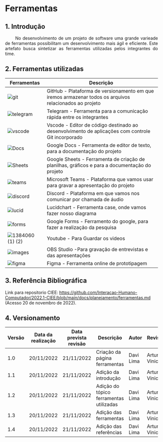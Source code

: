 # Ferramentas

## 1. Introdução


<p align = "justify"> &emsp;&emsp; No desenvolvimento de um projeto de software uma grande varieade de ferramentas possibilitam um desenvolvimento mais ágil e eficiente. Este artefato busca sintetizar as ferramentas utilizadas pelos integrantes do time.</p>

## 2. Ferramentas utilizadas

| Ferramentas | Descrição |
|--- |---|
| ![git](https://user-images.githubusercontent.com/57445188/180213267-b691fe40-8a48-4a84-9c06-9d3b968d7850.png) | GitHub - Plataforma de versionamento em que iremos armazenar todos os arquivos relacionados ao projeto |
| ![telegram](https://user-images.githubusercontent.com/79341819/202921808-103d2ba5-cbe7-470c-af5b-e9ff3b5165b2.png)| Telegram - Ferramenta para a comunicação rápida entre os integrantes |	
| ![vscode](https://user-images.githubusercontent.com/57445188/180213541-297d2a9d-0149-49c9-a80d-276c9a5b61a6.png) | Vscode - Editor de código destinado ao desenvolvimento de aplicações com controle Git incorporado |
| ![Docs](https://user-images.githubusercontent.com/57445188/180213515-d9398d08-b964-4e83-a055-1c073d8d01d9.png) | Google Docs - Ferramenta de editor de texto, para a documentação do projeto| 	
| ![Sheets](https://user-images.githubusercontent.com/79341819/202921535-8aa4b8ea-7948-4026-9bd1-5d408282ca7e.png)| Google Sheets - Ferramenta de criação de planilhas, gráficos e para a documentação do projeto|
| ![teams](https://user-images.githubusercontent.com/57445188/180213534-bf912ee6-7653-4518-8383-f98a709c29c9.png) | Microsoft Teams - Plataforma que vamos usar para gravar a apresentação do projeto |
| ![discord](https://user-images.githubusercontent.com/57445188/180213514-8b3180fe-5076-4d9d-bea1-17bd68778706.png) | Discord - Plataforma em que vamos nos comunicar por chamada de áudio |
| ![lucid](https://user-images.githubusercontent.com/57445188/180213530-77d56313-777c-47c8-9edb-bbbbca65b63d.png) | Lucidchart - Ferramenta case, onde vamos fazer nosso diagrama|
| ![forms](https://user-images.githubusercontent.com/57445188/180213519-81d29545-4b52-4cb1-84b0-4cdaf741aa5c.png) | Google Forms - Ferramento do google, para fazer a realização da pesquisa
| ![1384060 (1) (2)](https://user-images.githubusercontent.com/78215376/189770979-28eff2a9-5208-4b88-aa50-d54d39021a4b.png) | Youtube - Para Guardar os videos 
| ![images](https://user-images.githubusercontent.com/78215376/189770950-42125190-ff28-4bf3-bb72-978d3c75d1a4.png) | OBS Studio -Para gravação de entrevistas e das apresentações
| ![figma](https://user-images.githubusercontent.com/79341819/189669875-417daefe-bfd0-4579-a781-8baaf368e143.png)| Figma - Ferramenta online de prototipagem|


## 3. Referência Bibliográfica

Link para repositorio CIEE: <https://github.com/Interacao-Humano-Computador/2022.1-CIEE/blob/main/docs/planejamento/ferramentas.md> (Acesso 20 de novembro de 2022).

## 4. Versionamento
| Versão | Data da realização | Data prevista revisão | Descrição | Autor | Revisor |
|--------|------|------|-----------|-------|---------|
| 1.0    | 20/11/2022 | 21/11/2022 | Criação da página ferramentas | Davi Lima | Artur Vinicius |
| 1.1    | 20/11/2022 | 21/11/2022 | Adição da introdução | Davi Lima | Artur Vinicius |
| 1.2    | 20/11/2022 | 21/11/2022 | Adição do tópico ferramentas utilizadas | Davi Lima | Artur Vinicius |
| 1.3    | 20/11/2022 | 21/11/2022 | Adição das ferramentas | Davi Lima | Artur Vinicius |
| 1.4    | 20/11/2022 | 21/11/2022 | Adição das referências | Davi Lima | Artur Vinicius |

